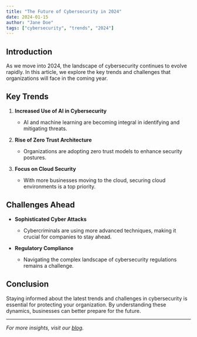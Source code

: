 ```yaml
---
title: "The Future of Cybersecurity in 2024"
date: 2024-01-15
author: "Jane Doe"
tags: ["cybersecurity", "trends", "2024"]
---
```


## Introduction

As we move into 2024, the landscape of cybersecurity continues to evolve rapidly. In this article, we explore the key trends and challenges that organizations will face in the coming year.

## Key Trends

1. **Increased Use of AI in Cybersecurity**
   - AI and machine learning are becoming integral in identifying and mitigating threats.

2. **Rise of Zero Trust Architecture**
   - Organizations are adopting zero trust models to enhance security postures.

3. **Focus on Cloud Security**
   - With more businesses moving to the cloud, securing cloud environments is a top priority.

## Challenges Ahead

- **Sophisticated Cyber Attacks**
  - Cybercriminals are using more advanced techniques, making it crucial for companies to stay ahead.

- **Regulatory Compliance**
  - Navigating the complex landscape of cybersecurity regulations remains a challenge.

## Conclusion

Staying informed about the latest trends and challenges in cybersecurity is essential for protecting your organization. By understanding these dynamics, businesses can better prepare for the future.

---

*For more insights, visit our [blog](https://hackeranalytics.com/blog).* 